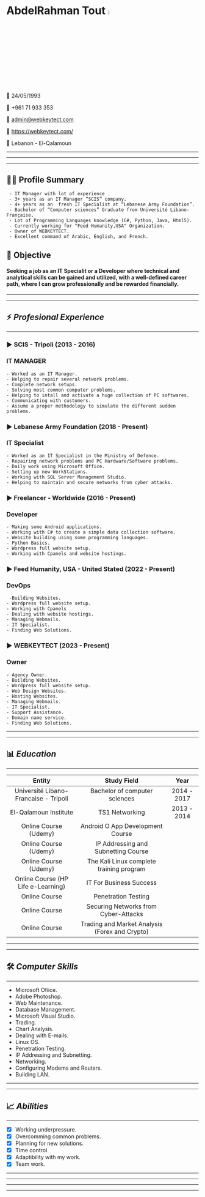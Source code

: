 # **AbdelRahman Tout**  <a href="https://www.gautamkrishnar.com/"><img src="https://media.giphy.com/media/hvRJCLFzcasrR4ia7z/giphy.gif" width="5%"></a>

📅   24/05/1993

📱 +961 71 933 353 

📧 admin@webkeytect.com

🎯 https://webkeytect.com/

🏁 Lebanon - El-Qalamoun


---
---
---

## 👨‍💻 **Profile Summary**

     - IT Manager with lot of experience . 
     - 3+ years as an IT Manager “SCIS” company.
     - 4+ years as an  fresh IT Specialist at “Lebanese Army Foundation”. 
     - Bachelor of “Computer sciences” Graduate from Université Libano-Française. 
     - Lot of Programming Languages knowledge (C#, Python, Java, Html5).  
     - Currently working for "Feed Humanity,USA" Organization.
     - Owner of WEBKEYTECT.
     - Excellent command of Arabic, English, and French.  

## 🌱 **Objective**

#### Seeking a job as an IT Specialit or a Developer where technical and analytical skills can be gained and utilized, with a well-defined career path, where I can grow professionally and be rewarded financially. 
---
---

## ⚡ ***Profesional Experience***

---

### ▶️ **SCIS - Tripoli (2013 - 2016)**
### **IT MANAGER**

    - Worked as an IT Manager.
    - Helping to repair several network problems.
    - Complete network setups.	
    - Solving most common computer problems.
    - Helping to intall and activate a huge collection of PC softwares.
    - Communicating with customers.
    - Assume a proper methodology to simulate the different sudden problems. 

### ▶️ **Lebanese Army Foundation (2018 - Present)**
### **IT Specialist**

    - Worked as an IT Specialist in the Ministry of Defence.
    - Repairing network problems and PC Hardware/Software problems.
    - Daily work using Microsoft Office.	
    - Setting up new WorkStations.
    - Working with SQL Server Management Studio.
    - Helping to maintain and secure networks from cyber attacks.


### ▶️ **Freelancer - Worldwide (2016 - Present)**
### **Developer**

    - Making some Android applications.
    - Working with C# to create a simple data collection software.
    - Website building using some programming languages.	
    - Python Basics.
    - Wordpress full website setup.
    - Working with Cpanels and website hostings.

### ▶️ **Feed Humanity, USA - United Stated (2022 - Present)**
### **DevOps**

     -Building Websites.
    - Wordpress full website setup.
    - Working with Cpanels 
    - Dealing with website hostings.
    - Managing Webmails.
    - IT Specialist.
    - Finding Web Solutions.

### ▶️ **WEBKEYTECT (2023 - Present)**
### **Owner**

    - Agency Owner.
    - Building Websites.
    - Wordpress full website setup.
    - Web Design Websites.
    - Hosting Websites.
    - Managing Webmails.
    - IT Specialist.
    - Support Assistance.
    - Domain name service.
    - Finding Web Solutions.

---
---

## 📊 ***Education***
---


| Entity | Study Field | Year |
|:---------:|:-------------:|:-----:|
| Université Libano-Francaise - Tripoli| Bachelor of computer sciences | 2014 - 2017 |
| El-Qalamoun Institute  | TS1 Networking | 2013 - 2014 |
| Online Course (Udemy)| Android O App Development Course |  |
| Online Course (Udemy) | IP Addressing and Subnetting Course  |  |
| Online Course (Udemy)| The Kali Linux complete training program  |  |
| Online Course (HP Life e-Learning)| IT For Business Success  |  |
| Online Course | Penetration Testing  |  |
| Online Course | Securing Networks from Cyber-Attacks  |  |
| Online Course | Trading and Market Analysis (Forex and Crypto)  |  |

---
---

## 🛠️ ***Computer Skills***
---

- Microsoft Ofiice.
- Adobe Photoshop.
- Web Maintenance.
- Database Management.
- Microsoft Visual Studio.
- Trading.
- Chart Analysis.
- Dealing with E-mails.
- Linux OS.
- Penetration Testing.
- IP Addressing and Subnetting.
- Networking.
- Configuring Modems and Routers.
- Building LAN.

---
---

## 📈 ***Abilities***
---

- [x] Working underpressure.
- [x] Overcomming common problems.
- [x] Planning for new solutions.
- [x] Time control.
- [x] Adaptibility with my work.
- [x] Team work.

---
---
---
---
